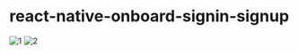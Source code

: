 # react-native-onboard-signin-signup

![1](https://user-images.githubusercontent.com/73353819/156132604-ef0c4bfb-11db-48d1-a9bd-61cb18dcc198.JPG)
![2](https://user-images.githubusercontent.com/73353819/156132610-7f22f629-eebd-4a47-87f8-2b40d92cbb37.JPG)
